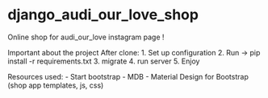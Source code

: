 # django_audi_our_love_shop
Online shop for audi_our_love instagram page !

Important about the project
  After clone:
    1. Set up configuration
    2. Run -> pip install -r requirements.txt
    3. migrate
    4. run server
    5. Enjoy
  
  Resources used:
    - Start bootstrap
    - MDB - Material Design for Bootstrap (shop app templates, js, css)
  
